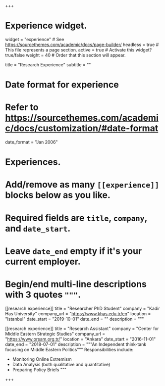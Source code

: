 +++
# Experience widget.
widget = "experience"  # See https://sourcethemes.com/academic/docs/page-builder/
headless = true  # This file represents a page section.
active = true  # Activate this widget? true/false
weight = 40  # Order that this section will appear.

title = "Research Experience"
subtitle = ""

# Date format for experience
#   Refer to https://sourcethemes.com/academic/docs/customization/#date-format
date_format = "Jan 2006"

# Experiences.
#   Add/remove as many `[[experience]]` blocks below as you like.
#   Required fields are `title`, `company`, and `date_start`.
#   Leave `date_end` empty if it's your current employer.
#   Begin/end multi-line descriptions with 3 quotes `"""`.

[[research experience]]
  title = "Researcher PhD Student"
  company = "Kadir Has University"
  company_url = "https://www.khas.edu.tr/en"
  location = "Istanbul"
  date_start = "2019-10-01"
  date_end = ""
  description = """
  
[[research experience]]
  title = "Research Assistant"
  company = "Center for Middle Eastern Strategic Studies"
  company_url = "https://www.orsam.org.tr/"
  location = "Ankara"
  date_start = "2016-11-01"
  date_end = "2018-07-01"
  description = """An Independent think-tank focusing on Middle Eastern Politics"""
  Responsibilities include:
  
  * Monitoring Online Extremism
  * Data Analysis (both qualitative and quantitative)
  * Preparing Policy Briefs 
  """

+++
